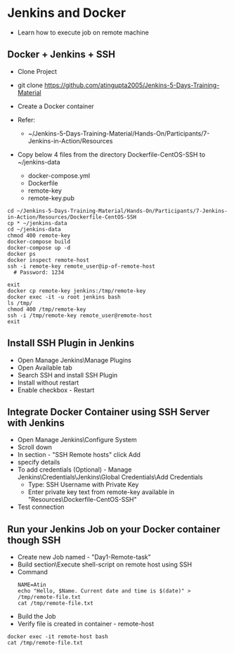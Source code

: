 # Jenkins and Docker
 - Learn how to execute job on remote machine

## Docker + Jenkins + SSH
 - Clone Project
  - git clone https://github.com/atingupta2005/Jenkins-5-Days-Training-Material

 - Create a Docker container
  - Refer:
    - ~/Jenkins-5-Days-Training-Material/Hands-On/Participants/7-Jenkins-in-Action/Resources
  - Copy below 4 files from the directory Dockerfile-CentOS-SSH to ~/jenkins-data
    - docker-compose.yml
    - Dockerfile
    - remote-key
    - remote-key.pub
```
cd ~/Jenkins-5-Days-Training-Material/Hands-On/Participants/7-Jenkins-in-Action/Resources/Dockerfile-CentOS-SSH
cp * ~/jenkins-data
cd ~/jenkins-data
chmod 400 remote-key
docker-compose build
docker-compose up -d
docker ps
docker inspect remote-host
ssh -i remote-key remote_user@ip-of-remote-host
  # Password: 1234

exit
docker cp remote-key jenkins:/tmp/remote-key
docker exec -it -u root jenkins bash
ls /tmp/
chmod 400 /tmp/remote-key
ssh -i /tmp/remote-key remote_user@remote-host
exit
```

## Install SSH Plugin in Jenkins
 - Open Manage Jenkins\Manage Plugins
 - Open Available tab
 - Search SSH and install SSH Plugin
 - Install without restart
 - Enable checkbox - Restart

## Integrate Docker Container using SSH Server with Jenkins
 - Open Manage Jenkins\Configure System
 - Scroll down
 - In section - "SSH Remote hosts" click Add
 - specify details
  - To add credentials (Optional) - Manage Jenkins\Credentials\Jenkins\Global Credentials\Add Credentials
    - Type: SSH Username with Private Key
    - Enter private key text from remote-key available in "Resources\Dockerfile-CentOS-SSH"
  - Test connection


## Run your Jenkins Job on your Docker container though SSH
- Create new Job named - "Day1-Remote-task"
- Build section\Execute shell-script on remote host using SSH
- Command
  ```
  NAME=Atin
  echo "Hello, $Name. Current date and time is $(date)" > /tmp/remote-file.txt
  cat /tmp/remote-file.txt
  ```
- Build the Job
- Verify file is created in container - remote-host
```
docker exec -it remote-host bash
cat /tmp/remote-file.txt
```
